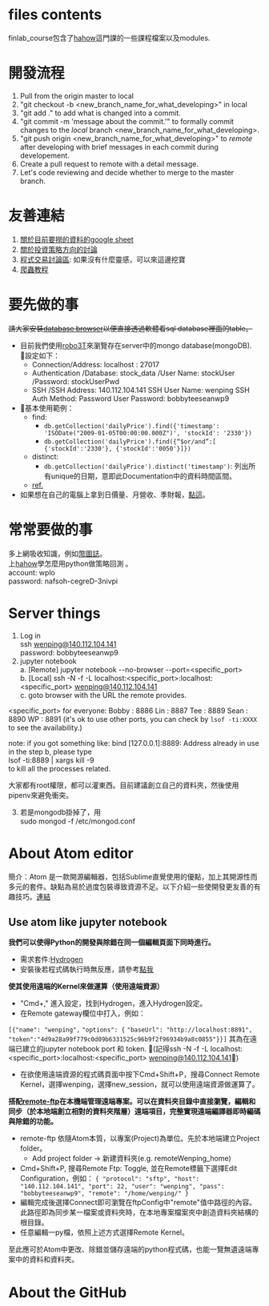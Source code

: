 # files contents
finlab_course包含了[hahow](https://hahow.in/courses/5a2170d5a6d4a5001ec3148d/main?curriculum=5b1308cb865ad2001ec28980)這門課的一些課程檔案以及modules.

# 開發流程
1. Pull from the origin master to local
2. "git checkout -b <new_branch_name_for_what_developing>" in local
3. "git add ." to add what is changed into a commit.
4. "git commit -m 'message about the commit.'" to formally commit changes to the *local* branch <new_branch_name_for_what_developing>.
3. "git push origin <new_branch_name_for_what_developing>" to *remote* after developing with brief messages in each commit during developement.
4. Create a pull request to remote with a detail message.
5. Let's code reviewing and decide whether to merge to the master branch.

# 友善連結
1. [關於目前要撈的資料的google sheet](https://docs.google.com/spreadsheets/d/13VaADmny6l8arsr5Wrymb-oMN_bLd7Oaeckz_BxylZ0/edit#gid=0)<br />
2. [關於投資策略方向的討論](https://docs.google.com/document/d/1Sim1e0Tl2re86skXnin1j372fLNWsAgD9XzFi9KAu0Q/edit?ts=5c4ef112)<br />
3. [程式交易討論區](http://www.coco-in.net/forum-17-1.html): 如果沒有什麼靈感，可以來這邊挖寶<br />
4. [爬蟲教程](https://piaosanlang.gitbooks.io/spiders/01day/README1.html)


# 要先做的事

~~請大家安裝[database browser](https://sqlitebrowser.org)以便直接透過軟體看sql database裡面的table。 <br />~~
- 目前我們使用[robo3T](https://robomongo.org/)來瀏覽存在server中的mongo database(mongoDB). 設定如下：
  - Connection/Address: localhost : 27017
  - Authentication
/Database: stock_data
/User Name: stockUser
/Password: stockUserPwd
  - SSH
  /SSH Address: 140.112.104.141
  SSH User Name: wenping
  SSH Auth Method: Password
  User Password: bobbyteeseanwp9
- 基本使用範例：
  - find:
    - `db.getCollection('dailyPrice').find({'timestamp': 'ISODate("2009-01-05T00:00:00.000Z")', 'stockId': '2330'})`
    - `db.getCollection('dailyPrice').find({“$or/and”:[ {'stockId':'2330'}, {'stockId':'0050'}]})`
  - distinct:
    - `db.getCollection('dailyPrice').distinct('timestamp')`: 列出所有unique的日期，意即此Documentation中的資料時間區間。
  - [ref.](https://ithelp.ithome.com.tw/articles/10206323)
- 如果想在自己的電腦上拿到日價量、月營收、季財報，[點這](https://drive.google.com/file/d/1l1cGiNruHTLDdGbHiDeWDBX47KwsIURT/view)。

# 常常要做的事
多上網吸收知識，例如[幣圖誌](http://www.bituzi.com/search/label/謀權奪利真英雄-牧清華)。<br />
上[hahow](https://hahow.in/courses/5a2170d5a6d4a5001ec3148d/main?curriculum=5b1308cb865ad2001ec28980)學怎麼用python做策略回測 。<br /> account: wplo
<br /> password: nafsoh-cegreD-3nivpi

# Server things
1. Log in <br />
  ssh wenping@140.112.104.141 <br />
  password: bobbyteeseanwp9 <br />
2. jupyter notebook <br />
  a. [Remote] jupyter notebook --no-browser --port=<specific_port> <br />
  b. [Local] ssh -N -f -L localhost:<specific_port>:localhost:<specific_port> wenping@140.112.104.141 <br />
  c. goto browser with the URL the remote provides. <br />

  <specific_port> for everyone:
  Bobby : 8886
  Lin   : 8887
  Tee   : 8889
  Sean  : 8890
  WP    : 8891
  (it's ok to use other ports, you can check by `lsof -ti:XXXX` to see the availability.)

  note: if you got something like: bind [127.0.0.1]:8889: Address already in use in the step b, please type <br />
  lsof -ti:8889 | xargs kill -9 <br />
  to kill all the processes related. <br />

  大家都有root權限，都可以灌東西。目前建議創立自己的資料夾，然後使用pipenv來避免衝突。

3. 若是mongodb掛掉了，用 <br /> sudo mongod -f /etc/mongod.conf <br />


# About Atom editor
簡介：Atom 是一款開源編輯器，包括Sublime直覺使用的優點，加上其開源性而多元的套件。缺點為易於過度包裝導致資源不足。以下介紹一些使開發更友善的有趣技巧。[連結](https://atom.io/)
## Use atom like jupyter notebook
**我們可以使得Python的開發與除錯在同一個編輯頁面下同時進行。**
- 需求套件:[Hydrogen](https://atom.io/packages/hydrogen)
- 安裝後若程式碼執行時無反應，請參考[點我](https://github.com/nteract/hydrogen/issues/1538)

**使其使用遠端的Kernel來做運算（使用遠端資源）**
- "Cmd+," 進入設定，找到Hydrogen，進入Hydrogen設定。
- 在Remote gateway欄位中打入，例如：

`[{"name": "wenping",`
`"options": {`
`"baseUrl": "http://localhost:8891",`
`"token":"4d9a28a99f779c0d09b6331525c96b9f2f96934b9a8c0855"}}]`
其為在遠端已建立的jupyter notebook port 和 token.
(記得ssh -N -f -L localhost:<specific_port>:localhost:<specific_port> wenping@140.112.104.141)
- 在欲使用遠端資源的程式碼頁面中按下Cmd+Shift+P，搜尋Connect Remote Kernel，選擇wenping，選擇new_session，就可以使用遠端資源做運算了。

**搭配[remote-ftp](https://atom.io/packages/remote-ftp)在本機端管理遠端專案。可以在資料夾目錄中直接瀏覽，編輯和同步（於本地端創立相對的資料夾階層）遠端項目，完整實現遠端編譯器即時編碼與除錯的功能。**
- remote-ftp 依隨Atom本質，以專案(Project)為單位。先於本地端建立Project folder。
  - Add project folder -> 新建資料夾(e.g. remoteWenping_home)
- Cmd+Shift+P, 搜尋Remote Ftp: Toggle, 並在Remote標籤下選擇Edit Configuration，例如：
`{
  "protocol": "sftp",
  "host": "140.112.104.141",
  "port": 22,
  "user": "wenping",
  "pass": "bobbyteeseanwp9",
  "remote": "/home/wenping/"
}`
- 編輯完成後選擇Connect即可瀏覽在ftpConfig中"remote"值中路徑的內容。此路徑即為同步某一檔案或資料夾時，在本地專案檔案夾中創造資料夾結構的根目錄。
- 任意編輯一py檔，依照上述方式選擇Remote Kernel。

至此應可於Atom中更改、除錯並儲存遠端的python程式碼，也能一覽無遺遠端專案中的資料和資料夾。

# About the GitHub
